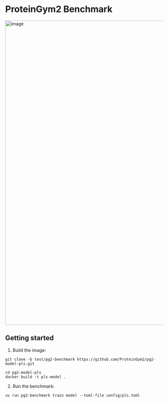 # ProteinGym2 Benchmark

<img width="972" alt="image" src="https://github.com/user-attachments/assets/68328a2b-82c9-44b8-ab1b-ff9d97bc8bbc" />

## Getting started

1. Build the image:

```
git clone -b test/pg2-benchmark https://github.com/ProteinGym2/pg2-model-pls.git

cd pg2-model-pls
docker build -t pls-model .
```

2. Run the benchmark:

```
uv run pg2-benchmark train model --toml-file config/pls.toml
```
